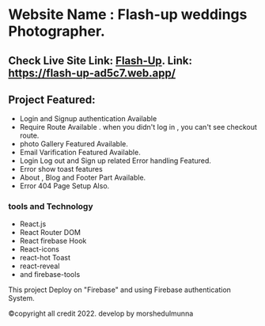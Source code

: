 # Website Name : Flash-up weddings  Photographer.
## Check Live Site Link:  [Flash-Up](https://flash-up-ad5c7.web.app/).  Link: https://flash-up-ad5c7.web.app/

## Project Featured:
- Login and Signup authentication Available
- Require Route Available . when you didn't log in , you can't see checkout route. 
- photo Gallery Featured Available. 
- Email Varification Featured Available. 
- Login Log out and Sign up related Error handling Featured.
- Error show toast features
- About , Blog and Footer Part Available.
- Error 404 Page Setup Also. 

### tools and Technology
- React.js 
- React Router DOM
- React firebase Hook
- React-icons
- react-hot Toast
- react-reveal
- and firebase-tools

This project Deploy on "Firebase" and using Firebase authentication System.


©copyright all credit 2022. develop by morshedulmunna
